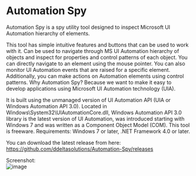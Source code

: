 # Automation Spy
Automation Spy is a spy utility tool designed to inspect Microsoft UI Automation hierarchy of elements.

This tool has simple intuitive features and buttons that can be used to work with it. Can be used to navigate through MS UI Automation hierarchy of objects and inspect for properties and control patterns of each object. You can directly navigate to an element using the mouse pointer. You can also monitor UI Automation events that are raised for a specific element. Additionally, you can make actions on Automation elements using control patterns. Why Automation Spy? Because we want to make it easy to develop applications using Microsoft UI Automation technology (UIA).

It is built using the unmanaged version of UI Automation API (UIA or Windows Automation API 3.0). Located in Windows\System32\UIAutomationCore.dll, Windows Automation API 3.0 library is the latest version of UI Automation, was introduced starting with Windows 7 and was written as a Component Object Model (COM). This tool is freeware. Requirements: Windows 7 or later, .NET Framework 4.0 or later.

You can download the latest release from here: https://github.com/ddeltasolutions/Automation-Spy/releases

Screenshot:<br>
![image](https://user-images.githubusercontent.com/24210619/164229746-d14c433e-edc1-498d-8a51-1aea0b9d275d.png)
